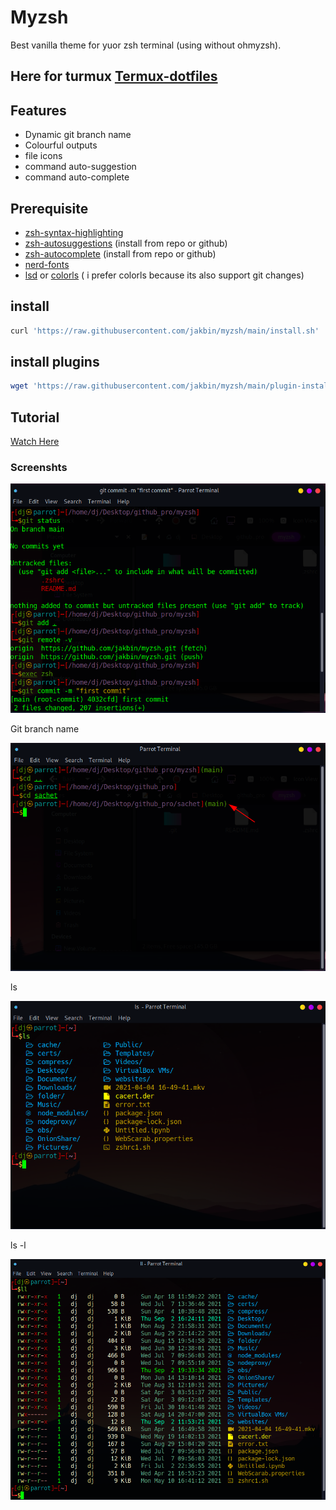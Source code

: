 # Myzsh

Best vanilla theme for yuor zsh terminal (using without ohmyzsh).

## Here for turmux [Termux-dotfiles](https://github.com/jakbin/termux-dotfiles)

## Features

* Dynamic git branch name
* Colourful outputs
* file icons
* command auto-suggestion
* command auto-complete

## Prerequisite

* [zsh-syntax-highlighting](https://github.com/zsh-users/zsh-syntax-highlighting)
* [zsh-autosuggestions](https://github.com/zsh-users/zsh-autosuggestions) (install from repo or github)
* [zsh-autocomplete](https://github.com/marlonrichert/zsh-autocomplete) (install from repo or github)
* [nerd-fonts](https://github.com/ryanoasis/nerd-fonts)
* [lsd](https://github.com/Peltoche/lsd) or [colorls](https://github.com/athityakumar/colorls) ( i prefer colorls because its also support git changes)

## install

```sh
curl 'https://raw.githubusercontent.com/jakbin/myzsh/main/install.sh' | sh
```

## install plugins

```sh
wget 'https://raw.githubusercontent.com/jakbin/myzsh/main/plugin-install.sh' && bash plugin-install.sh
```

## Tutorial
[Watch Here](https://youtu.be/8q1NDEKkSf4)


### Screenshts

<p align="center"> <img alt="myzsh" src="screenshots/2021-06-21_13-58.png"> </p>

Git branch name

<p align="center"> <img alt="myzsh" src="screenshots/2021-06-21_14-02.png"> </p>

ls 

<p align="center"> <img alt="myzsh" src="screenshots/ls.png"> </p>

ls -l

<p align="center"> <img alt="myzsh" src="screenshots/ll.png"> </p>
